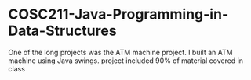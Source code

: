 # COSC211-Java-Programming-in-Data-Structures
One of the long projects was the ATM machine project.
I built an ATM machine using Java swings. project included 90% of material covered in class
